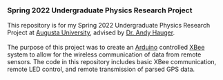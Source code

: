 ### Spring 2022 Undergraduate Physics Research Project </br>
This repository is for my Spring 2022 Undergraduate Physics Research Project at [Augusta University](https://www.augusta.edu/scimath/chemistryandphysics/index.php), advised by [Dr. Andy Hauger](https://www.augusta.edu/scimath/chemistryandphysics/andyhauger.php). </br></br>
The purpose of this project was to create an [Arduino](https://www.arduino.cc) controlled [XBee](https://www.digi.com/xbee) system to allow for the wireless communication of data from remote sensors. The code in this repository includes basic XBee communication, remote LED control, and remote transmission of parsed GPS data. 
